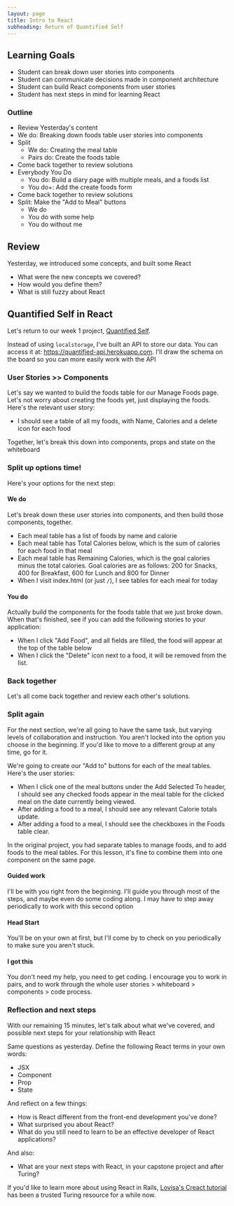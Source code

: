 ```yaml
---
layout: page
title: Intro to React
subheading: Return of Quantified Self
---
```


Learning Goals
---------------

-   Student can break down user stories into components
-   Student can communicate decisions made in component architecture
-   Student can build React components from user stories
-   Student has next steps in mind for learning React

### Outline

-   Review Yesterday's content
-   We do: Breaking down foods table user stories into components
-   Split
    -   We do: Creating the meal table
    -   Pairs do: Create the foods table
-   Come back together to review solutions
-   Everybody You Do
    -   You do: Build a diary page with multiple meals, and a foods list
    -   You do+: Add the create foods form
-   Come back together to review solutions
-   Split: Make the "Add to Meal" buttons
    -   We do
    -   You do with some help
    -   You do without me

Review
-------

Yesterday, we introduced some concepts, and built some React

-   What were the new concepts we covered?
-   How would you define them?
-   What is still fuzzy about React

Quantified Self in React
-----------

Let's return to our week 1 project, [Quantified Self](../projects/quantified-self/quantified-self).

Instead of using `localstorage`, I've built an API to store our data. You can access it at: <https://quantified-api.herokuapp.com>. I'll draw the schema on the board so you can more easily work with the API

### User Stories >> Components

Let's say we wanted to build the foods table for our Manage Foods page. Let's not worry about creating the foods yet, just displaying the foods. Here's the relevant user story:

-   I should see a table of all my foods, with Name, Calories and a delete icon for each food

Together, let's break this down into components, props and state on the whiteboard

### Split up options time!

Here's your options for the next step:

#### We do

Let's break down these user stories into components, and then build those components, together.

-   Each meal table has a list of foods by name and calorie
-   Each meal table has Total Calories below, which is the sum of calories for each food in that meal
-   Each meal table has Remaining Calories, which is the goal calories minus the total calories. Goal calories are as follows: 200 for Snacks, 400 for Breakfast, 600 for Lunch and 800 for Dinner
-   When I visit index.html (or just `/`), I see tables for each meal for today

#### You do

Actually build the components for the foods table that we just broke down. When that's finished, see if you can add the following stories to your application:

-   When I click "Add Food", and all fields are filled, the food will appear at the top of the table below
-   When I click the "Delete" icon next to a food, it will be removed from the list.

### Back together

Let's all come back together and review each other's solutions.

### Split again

For the next section, we're all going to have the same task, but varying levels of collaboration and instruction. You aren't locked into the option you choose in the beginning. If you'd like to move to a different group at any time, go for it.

We're going to create our "Add to" buttons for each of the meal tables. Here's the user stories:

-   When I click one of the meal buttons under the Add Selected To header, I should see any checked foods appear in the meal table for the clicked meal on the date currently being viewed.
-   After adding a food to a meal, I should see any relevant Calorie totals update.
-   After adding a food to a meal, I should see the checkboxes in the Foods table clear.

In the original project, you had separate tables to manage foods, and to add foods to the meal tables. For this lesson, it's fine to combine them into one component on the same page.

#### Guided work

I'll be with you right from the beginning. I'll guide you through most of the steps, and maybe even do some coding along. I may have to step away periodically to work with this second option

#### Head Start

You'll be on your own at first, but I'll come by to check on you periodically to make sure you aren't stuck.

#### I got this

You don't need my help, you need to get coding. I encourage you to work in pairs, and to work through the whole user stories > whiteboard > components > code process.

### Reflection and next steps

With our remaining 15 minutes, let's talk about what we've covered, and possible next steps for your relationship with React

Same questions as yesterday. Define the following React terms in your own words:

-   JSX
-   Component
-   Prop
-   State

And reflect on a few things:

-   How is React different from the front-end development you've done?
-   What surprised you about React?
-   What do you still need to learn to be an effective developer of React applications?

And also:

-   What are your next steps with React, in your capstone project and after Turing?

If you'd like to learn more about using React in Rails, [Lovisa's Creact tutorial](https://github.com/applegrain/creact) has been a trusted Turing resource for a while now.
